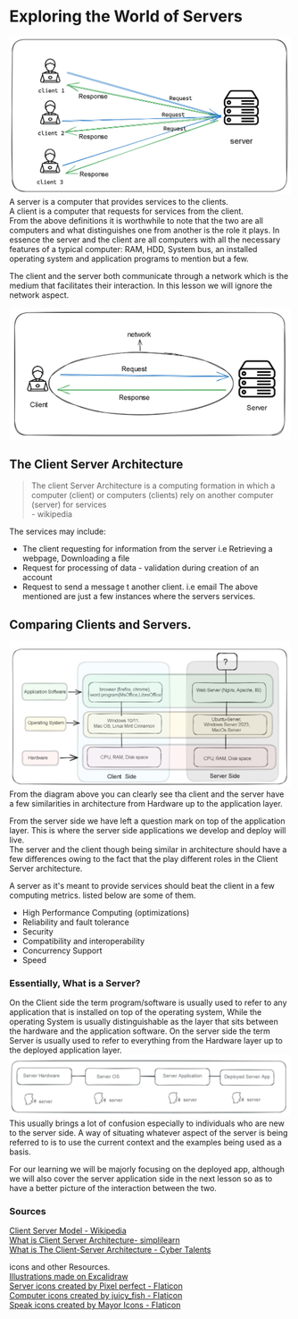 # Exploring the World of Servers
 ![Client Server Architecture Illustration](./Client_server_Architecture.png)
 A server is a computer that provides services to the clients.  
 A client is a computer that requests for services from the client.  
 From the above definitions it is worthwhile to note that the two are all computers and what distinguishes one from another is the role it plays. In essence the server and the client are all computers with all the necessary features of a typical computer: RAM, HDD, System bus, an installed operating system and application programs to mention but a few. 


The client and the server both communicate through a network which is the medium that facilitates their interaction. In this lesson we will ignore the network aspect. 

![Client Server Communication Via Network](./Client-server-Architecture-network.png)    

##  The Client Server Architecture 
> The client Server Architecture is a computing formation in which a computer (client) or computers (clients)  rely on another computer (server) for services   
    - wikipedia     

The services may include:   
- The client requesting for information from the server i.e Retrieving a webpage, Downloading a file    
- Request for processing of data - validation during creation of an account
- Request to send a message t another client. i.e email
The above mentioned are just a few instances where the servers services. 

## Comparing Clients and Servers. 
![Block Diagram Comparison- (server and Client)](./Client-Server-Comparison.png)    
From the diagram above you can clearly see tha client and the server have a few similarities in architecture from Hardware up to the application layer. 

From the server side we have left a question mark on top of the application layer. This is where the server side applications we develop and deploy will live.     
The server and the client though being similar in architecture should have a few differences owing to the fact that the play different roles in the Client Server architecture.     

A server as it's meant to provide services should beat the client in a few computing metrics. listed below are some of them.    
- High Performance Computing (optimizations)
- Reliability and fault tolerance
- Security
- Compatibility and interoperability
- Concurrency Support
- Speed 

### Essentially, What is a Server?
On the Client side the term program/software is usually used to refer to any application  that is installed on top of the operating system, While the operating System is usually distinguishable as the layer that sits between the hardware and the application software. 
On the server side the term Server is usually used to refer to everything from the Hardware layer up to the deployed application layer.  
![Every Component as a server](./Everything-is-a-Server.png)    
This usually brings a lot of confusion especially to individuals who are new to the server side. A way of situating whatever aspect of the server is being referred to is to use the current context and the examples being used as a basis.    

For our learning we will be majorly focusing on the deployed app, although we will also cover the server application side in the next lesson so as to have a better picture of the interaction between the two. 


### Sources
[Client Server Model - Wikipedia](https://en.wikipedia.org/wiki/Client%E2%80%93server_model)    
[What is Client Server Architecture- simplilearn ](https://www.simplilearn.com/what-is-client-server-architecture-article#:~:text=The%20client%2Dserver%20architecture%20refers,model%20or%20client%20server%20network.)  
[What is The Client-Server Architecture - Cyber Talents](https://cybertalents.com/blog/client-server-architecture)  
  

icons and other Resources.  
[Illustrations made on Excalidraw](https://excalidraw.com/)     
<a href="https://www.flaticon.com/free-icons/server" title="server icons">Server icons created by Pixel perfect - Flaticon</a>  
<a href="https://www.flaticon.com/free-icons/computer" title="computer icons">Computer icons created by juicy_fish - Flaticon</a>   
<a href="https://www.flaticon.com/free-icons/speak" title="speak icons">Speak icons created by Mayor Icons - Flaticon</a>   

